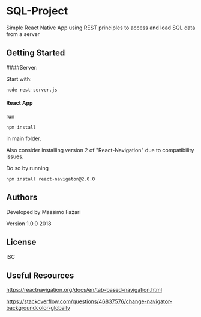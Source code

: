 # SQL-Project


Simple React Native App using REST principles to access and load SQL data from a server


## Getting Started

####Server:

Start with:

```
node rest-server.js
```

#### React App

run 

````
npm install
````

in main folder.

Also consider installing version 2 of "React-Navigation" due to compatibility issues.

Do so by running 

````
npm install react-navigaton@2.0.0
````


## Authors
Developed by Massimo Fazari

Version 1.0.0 2018



## License
ISC


## Useful Resources
https://reactnavigation.org/docs/en/tab-based-navigation.html

https://stackoverflow.com/questions/46837576/change-navigator-backgroundcolor-globally
